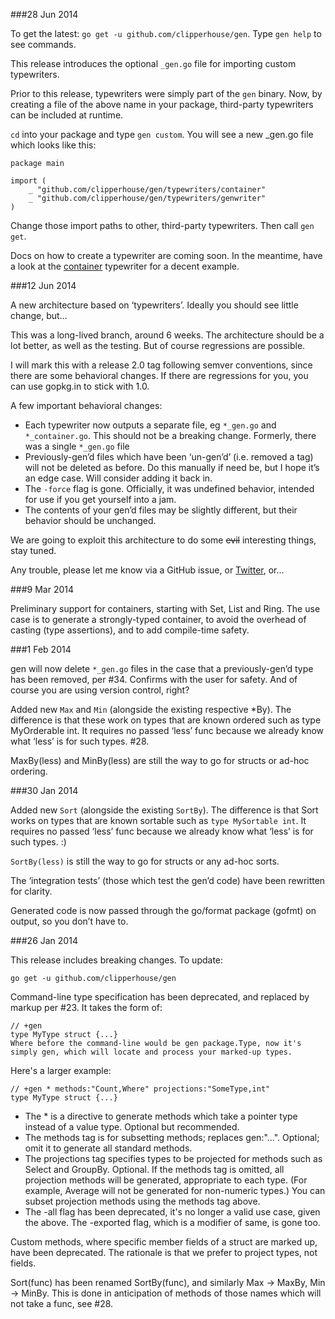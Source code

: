 ###28 Jun 2014

To get the latest: `go get -u github.com/clipperhouse/gen`. Type `gen help` to see commands.

This release introduces the optional `_gen.go` file for importing custom typewriters.

Prior to this release, typewriters were simply part of the `gen` binary. Now, by creating a file of the above name in your package, third-party typewriters can be included at runtime.

`cd` into your package and type `gen custom`. You will see a new _gen.go file which looks like this:

```
package main

import (
	_ "github.com/clipperhouse/gen/typewriters/container"
	_ "github.com/clipperhouse/gen/typewriters/genwriter"
)
```

Change those import paths to other, third-party typewriters. Then call `gen get`.

Docs on how to create a typewriter are coming soon. In the meantime, have a look at the [container](https://github.com/clipperhouse/gen/tree/master/typewriters/container) typewriter for a decent example.

###12 Jun 2014

A new architecture based on ‘typewriters’. Ideally you should see little change, but…

This was a long-lived branch, around 6 weeks. The architecture should be a lot better, as well as the testing. But of course regressions are possible.

I will mark this with a release 2.0 tag following semver conventions, since there are some behavioral changes. If there are regressions for you, you can use gopkg.in to stick with 1.0.

A few important behavioral changes:

- Each typewriter now outputs a separate file, eg `*_gen.go` and `*_container.go`. This should not be a breaking change. Formerly, there was a single `*_gen.go` file
- Previously-gen’d files which have been ‘un-gen’d’ (i.e. removed a tag) will not be deleted as before. Do this manually if need be, but I hope it’s an edge case. Will consider adding it back in.
- The `-force` flag is gone. Officially, it was undefined behavior, intended for use if you get yourself into a jam.
- The contents of your gen’d files may be slightly different, but their behavior should be unchanged.

We are going to exploit this architecture to do some ~~evil~~ interesting things, stay tuned.

Any trouble, please let me know via a GitHub issue, or [Twitter](http://twitter.com/clipperhouse), or…

###9 Mar 2014

Preliminary support for containers, starting with Set, List and Ring. The use case is to generate a strongly-typed container, to avoid the overhead of casting (type assertions), and to add compile-time safety.

###1 Feb 2014

gen will now delete `*_gen.go` files in the case that a previously-gen’d type has been removed, per #34. Confirms with the user for safety. And of course you are using version control, right?

Added new `Max` and `Min` (alongside the existing respective *By). The difference is that these work on types that are known ordered such as type MyOrderable int. It requires no passed ‘less’ func because we already know what ‘less’ is for such types. #28.

MaxBy(less) and MinBy(less) are still the way to go for structs or ad-hoc ordering.

###30 Jan 2014

Added new `Sort` (alongside the existing `SortBy`). The difference is that Sort works on types that are known sortable such as `type MySortable int`. It requires no passed ‘less’ func because we already know what ‘less’ is for such types. :)

`SortBy(less)` is still the way to go for structs or any ad-hoc sorts.

The ‘integration tests’ (those which test the gen’d code) have been rewritten for clarity.

Generated code is now passed through the go/format package (gofmt) on output, so you don’t have to.

###26 Jan 2014

This release includes breaking changes. To update:

`go get -u github.com/clipperhouse/gen`

Command-line type specification has been deprecated, and replaced by markup per #23. It takes the form of:

```
// +gen
type MyType struct {...}
Where before the command-line would be gen package.Type, now it's simply gen, which will locate and process your marked-up types.
```
Here's a larger example:

```
// +gen * methods:"Count,Where" projections:"SomeType,int"
type MyType struct {...}
```

- The * is a directive to generate methods which take a pointer type instead of a value type. Optional but recommended.
- The methods tag is for subsetting methods; replaces gen:"...". Optional; omit it to generate all standard methods.
- The projections tag specifies types to be projected for methods such as Select and GroupBy. Optional. If the methods tag is omitted, all projection methods will be generated, appropriate to each type. (For example, Average will not be generated for non-numeric types.) You can subset projection methods using the methods tag above.
- The -all flag has been deprecated, it's no longer a valid use case, given the above. The -exported flag, which is a modifier of same, is gone too.

Custom methods, where specific member fields of a struct are marked up, have been deprecated. The rationale is that we prefer to project types, not fields.

Sort(func) has been renamed SortBy(func), and similarly Max → MaxBy, Min → MinBy. This is done in anticipation of methods of those names which will not take a func, see #28.
